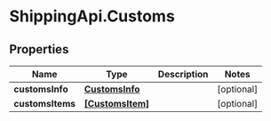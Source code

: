 # ShippingApi.Customs

## Properties

Name | Type | Description | Notes
------------ | ------------- | ------------- | -------------
**customsInfo** | [**CustomsInfo**](CustomsInfo.md) |  | [optional] 
**customsItems** | [**[CustomsItem]**](CustomsItem.md) |  | [optional] 


